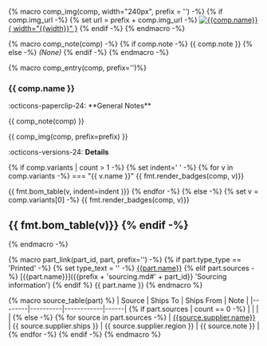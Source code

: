 {% macro comp_img(comp, width="240px", prefix = '') -%}
{% if comp.img_url -%}
    {% set url = prefix + comp.img_url -%}
[![{{comp.name}}]({{url}}){ width="{{width}}" }]({{url}})
{% endif -%}
{% endmacro -%}

{% macro comp_note(comp) -%}
{% if comp.note -%}
{{ comp.note }}
{% else -%}
*(None)*
{% endif -%}
{% endmacro -%}

{% macro comp_entry(comp, prefix='')%}
### {{ comp.name }}

<div markdown class="grid">
<div markdown>
:octicons-paperclip-24: **General Notes**

{{ comp_note(comp) }}
</div>
<div markdown>
{{ comp_img(comp, prefix=prefix) }}
</div>
</div>

:octicons-versions-24: **Details**

{% if comp.variants | count > 1 -%}
{% set indent='    ' -%}
{% for v in comp.variants -%}
=== "{{ v.name }}"
    {{ fmt.render_badges(comp, v)}}

{{ fmt.bom_table(v, indent=indent )}}
{% endfor -%}
{% else -%}
{% set v = comp.variants[0] -%}
{{ fmt.render_badges(comp, v)}}

{{ fmt.bom_table(v)}}
{% endif -%}
---------
{% endmacro -%}

{% macro part_link(part_id, part, prefix='') -%}
{% if part.type_type == 'Printed' -%}
{% set type_text = '' -%}
[{{part.name}}]({{part.file_url}} 'File download')
{% elif part.sources -%}
[{{part.name}}]({{prefix + 'sourcing.md#' + part_id}} 'Sourcing information')
{% endif %}
{{ part.name }}
{% endmacro %}

{% macro source_table(part) %}
| Source | Ships To | Ships From | Note |
|--------|----------|------------|------|
{% if part.sources | count == 0 -%}
| | | |
{% else -%}
{% for source in part.sources -%}
| [{{source.supplier.name}}]({{source.url}}) | {{ source.supplier.ships }} | {{ source.supplier.region }} | {{ source.note }} |
{% endfor -%}
{% endif -%}
{% endmacro %}
